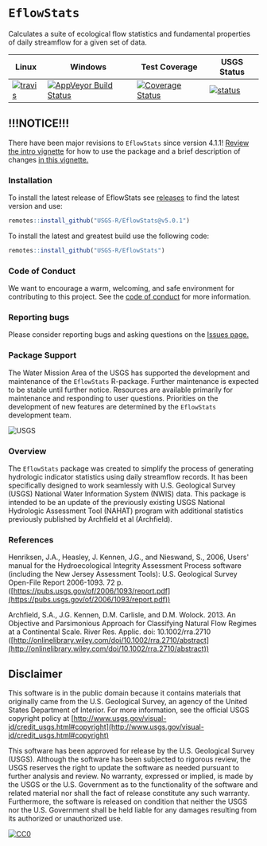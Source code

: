 # `EflowStats`

Calculates a suite of ecological flow statistics and fundamental properties of daily streamflow for a given set of data. 

|Linux|Windows| Test Coverage | USGS Status |
|----------|------------|------------|------------|
| [![travis](https://travis-ci.org/USGS-R/EflowStats.svg?branch=master)](https://travis-ci.org/USGS-R/EflowStats) | [![AppVeyor Build Status](https://ci.appveyor.com/api/projects/status/github/USGS-R/EflowStats?branch=master&svg=true)](https://ci.appveyor.com/project/USGS-R/EflowStats) | [![Coverage Status](https://coveralls.io/repos/github/USGS-R/EflowStats/badge.svg?branch=master)](https://coveralls.io/github/USGS-R/EflowStats?branch=master) | [![status](https://img.shields.io/badge/USGS-Research-blue.svg)](https://owi.usgs.gov/R/packages.html#research) |

## !!!NOTICE!!!
There have been major revisions to `EflowStats` since version 4.1.1! [Review the intro vignette](https://cdn.rawgit.com/USGS-R/EflowStats/9507f714/inst/doc/intro.html) for how to use the package and a brief description of changes [in this vignette.](https://cdn.rawgit.com/USGS-R/EflowStats/707bec71/inst/doc/packageDiscrepencies.html)

### Installation

To install the latest release of EflowStats see [releases](https://github.com/USGS-R/EflowStats/releases) to find the latest version and use:
```r
remotes::install_github("USGS-R/EflowStats@v5.0.1")
```

To install the latest and greatest build use the following code:

```r
remotes::install_github("USGS-R/EflowStats")
```

### Code of Conduct

We want to encourage a warm, welcoming, and safe environment for contributing to this project. See the [code of conduct](https://github.com/USGS-R/EflowStats/blob/master/CONDUCT.md) for more information.

### Reporting bugs

Please consider reporting bugs and asking questions on the [Issues page.](https://github.com/USGS-R/EflowStats/issues)

### Package Support

The Water Mission Area of the USGS has supported the development and maintenance of the `EflowStats` R-package. Further maintenance is expected to be stable until further notice. Resources are available primarily for maintenance and responding to user questions. Priorities on the development of new features are determined by the `EflowStats` development team.

![USGS](http://usgs-r.github.io/images/usgs.png)

### Overview

The `EflowStats` package was created to simplify the process of generating hydrologic indicator statistics using daily streamflow records. It has been specifically designed to work seamlessly with U.S. Geological Survey (USGS) National Water Information System (NWIS) data. This package is intended to be an update of the previously existing USGS National Hydrologic Assessment Tool (NAHAT) program with additional statistics previously published by Archfield et al (Archfield).

### References

Henriksen, J.A., Heasley, J. Kennen, J.G., and Nieswand, S., 2006, Users' manual for the Hydroecological Integrity Assessment Process software (including the New Jersey Assessment Tools): U.S. Geological Survey Open-File Report 2006-1093. 72 p. ([https://pubs.usgs.gov/of/2006/1093/report.pdf](https://pubs.usgs.gov/of/2006/1093/report.pdf))

Archfield, S.A., J.G. Kennen, D.M. Carlisle, and D.M. Wolock. 2013. An Objective and Parsimonious Approach for Classifying Natural Flow Regimes at a Continental Scale. River Res. Applic. doi: 10.1002/rra.2710 ([http://onlinelibrary.wiley.com/doi/10.1002/rra.2710/abstract](http://onlinelibrary.wiley.com/doi/10.1002/rra.2710/abstract))

Disclaimer
----------
This software is in the public domain because it contains materials that originally came from the U.S. Geological Survey, an agency of the United States Department of Interior. For more information, see the official USGS copyright policy at [http://www.usgs.gov/visual-id/credit_usgs.html#copyright](http://www.usgs.gov/visual-id/credit_usgs.html#copyright)


This software has been approved for release by the U.S. Geological Survey (USGS). Although the software has been subjected to rigorous review, the USGS reserves the right to update the software as needed pursuant to further analysis and review. No warranty, expressed or implied, is made by the USGS or the U.S. Government as to the functionality of the software and related material nor shall the fact of release constitute any such warranty. Furthermore, the software is released on condition that neither the USGS nor the U.S. Government shall be held liable for any damages resulting from its authorized or unauthorized use.


 [
    ![CC0](http://i.creativecommons.org/p/zero/1.0/88x31.png)
  ](http://creativecommons.org/publicdomain/zero/1.0/)
